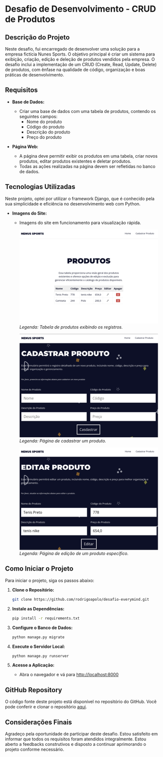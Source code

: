 # Desafio de Desenvolvimento - CRUD de Produtos

## Descrição do Projeto

Neste desafio, fui encarregado de desenvolver uma solução para a empresa fictícia Nunes Sports. O objetivo principal é criar um sistema para exibição, criação, edição e deleção de produtos vendidos pela empresa. O desafio inclui a implementação de um CRUD (Create, Read, Update, Delete) de produtos, com ênfase na qualidade de código, organização e boas práticas de desenvolvimento.

## Requisitos

- **Base de Dados:**
  - Criar uma base de dados com uma tabela de produtos, contendo os seguintes campos:
    - Nome do produto
    - Código do produto
    - Descrição do produto
    - Preço do produto

- **Página Web:**
  - A página deve permitir exibir os produtos em uma tabela, criar novos produtos, editar produtos existentes e deletar produtos.
  - Todas as ações realizadas na página devem ser refletidas no banco de dados.

## Tecnologias Utilizadas

Neste projeto, optei por utilizar o framework Django, que é conhecido pela sua simplicidade e eficiência no desenvolvimento web com Python.

- **Imagens do Site:**
  - Imagens do site em funcionamento para visualização rápida.
  
    ![Tabela de Produtos](img/home.png)
    *Legenda: Tabela de produtos exibindo os registros.*

    ![Página de Cadastror](img/cadastrar.png)
    *Legenda: Página de cadastrar um produto.*

    ![Página de Edição](img/editar.png)
    *Legenda: Página de edição de um produto específico.*

## Como Iniciar o Projeto

Para iniciar o projeto, siga os passos abaixo:

1. **Clone o Repositório:**
   ```bash
   git clone https://github.com/rodrigoapolo/desafio-everymind.git
   ```

2. **Instale as Dependências:**
   ```bash
   pip install -r requirements.txt
   ```

3. **Configure o Banco de Dados:**
   ```bash
   python manage.py migrate
   ```

4. **Execute o Servidor Local:**
   ```bash
   python manage.py runserver
   ```

5. **Acesse a Aplicação:**
   - Abra o navegador e vá para [http://localhost:8000](http://localhost:8000)

## GitHub Repository

O código fonte deste projeto está disponível no repositório do GitHub. Você pode conferir e clonar o repositório [aqui](https://github.com/rodrigoapolo/desafio-everymind/tree/main).

## Considerações Finais

Agradeço pela oportunidade de participar deste desafio. Estou satisfeito em informar que todos os requisitos foram atendidos integralmente. Estou aberto a feedbacks construtivos e disposto a continuar aprimorando o projeto conforme necessário.
